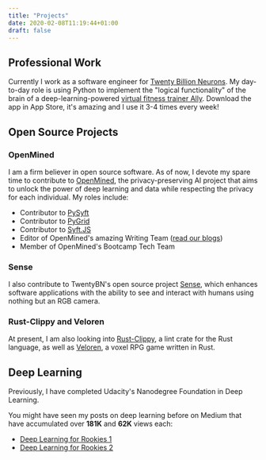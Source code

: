```yaml
---
title: "Projects"
date: 2020-02-08T11:19:44+01:00
draft: false
---
```


## Professional Work

Currently I work as a software engineer for [Twenty Billion Neurons](https://20bn.com/). My day-to-day role is using Python to implement the "logical functionality" of the brain of a deep-learning-powered [virtual fitness trainer Ally](https://fitnessallyapp.com/). Download the app in App Store, it's amazing and I use it 3-4 times every week!

## Open Source Projects
### OpenMined
I am a firm believer in open source software. As of now, I devote my spare time to contribute to [OpenMined](https://www.openmined.org/), the privacy-preserving AI project that aims to unlock the power of deep learning and data while respecting the privacy for each individual. My roles include:
- Contributor to [PySyft](https://github.com/OpenMined/PySyft)
- Contributor to [PyGrid](https://github.com/OpenMined/PyGrid)
- Contributor to [Syft.JS](https://github.com/OpenMined/syft.js)
- Editor of OpenMined's amazing Writing Team ([read our blogs](https://blog.openmined.org/))
- Member of OpenMined's Bootcamp Tech Team

### Sense
I also contribute to TwentyBN's open source project [Sense](https://github.com/TwentyBN/sense),
which enhances software applications with the ability to see and interact with humans using
nothing but an RGB camera.

### Rust-Clippy and Veloren
At present, I am also looking into [Rust-Clippy](https://github.com/rust-lang/rust-clippy),
a lint crate for the Rust language, as well as [Veloren](https://gitlab.com/veloren/veloren),
a voxel RPG game written in Rust.

## Deep Learning
Previously, I have completed Udacity's Nanodegree Foundation in Deep
Learning. 

You might have seen my posts on deep learning before on
Medium that have accumulated over **181K** and **62K** views each:

- [Deep Learning for Rookies 1](https://towardsdatascience.com/introducing-deep-learning-and-neural-networks-deep-learning-for-rookies-1-bd68f9cf5883)
- [Deep Learning for Rookies 2](https://towardsdatascience.com/multi-layer-neural-networks-with-sigmoid-function-deep-learning-for-rookies-2-bf464f09eb7f)
